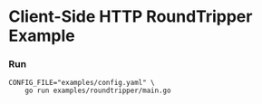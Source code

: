 # Client-Side HTTP RoundTripper Example

### Run

```
CONFIG_FILE="examples/config.yaml" \
    go run examples/roundtripper/main.go
```
